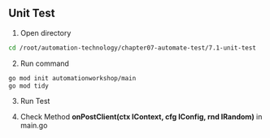 ## Unit Test

1. Open directory 
```bash
cd /root/automation-technology/chapter07-automate-test/7.1-unit-test
```

2. Run command
```bash
go mod init automationworkshop/main
go mod tidy
```

3. Run Test

4. Check Method **onPostClient(ctx IContext, cfg IConfig, rnd IRandom)** in main.go
